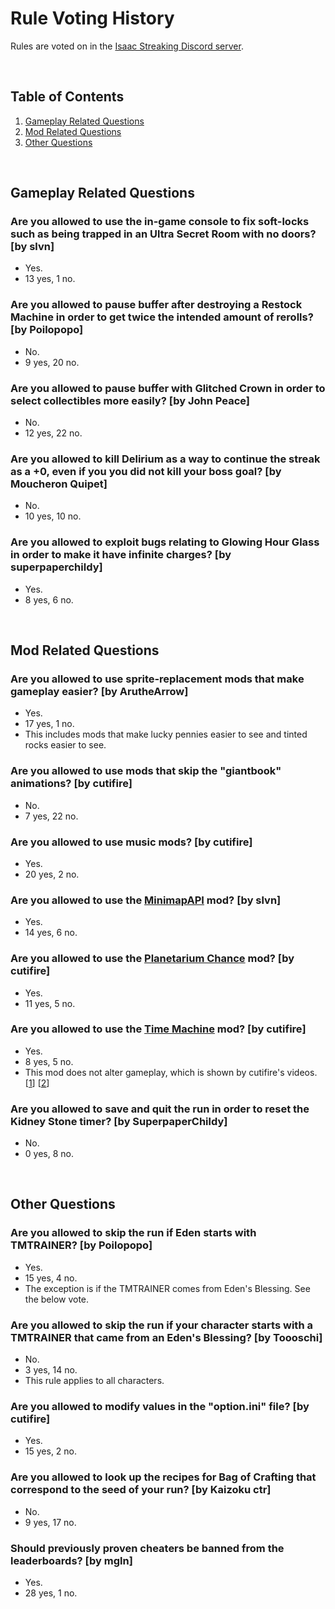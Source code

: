 # Rule Voting History

<!-- cspell:ignore Aruthe,Childy,cutifire,Kaizoku,mgln,Moucheron,Poilopopo,Quipet,slvn,Superpaper,Toooschi -->
<!-- markdownlint-disable MD033 -->

Rules are voted on in the [Isaac Streaking Discord server](https://discord.gg/GwhUeQjHTF).

<br>

## Table of Contents

1. [Gameplay Related Questions](#gameplay-related-questions)
1. [Mod Related Questions](#mod-related-questions)
1. [Other Questions](#other-questions)

<br>

## Gameplay Related Questions

### Are you allowed to use the in-game console to fix soft-locks such as being trapped in an Ultra Secret Room with no doors? [by slvn]

- Yes.
- 13 yes, 1 no.

### Are you allowed to pause buffer after destroying a Restock Machine in order to get twice the intended amount of rerolls? [by Poilopopo]

- No.
- 9 yes, 20 no.

### Are you allowed to pause buffer with Glitched Crown in order to select collectibles more easily? [by John Peace]

- No.
- 12 yes, 22 no.

### Are you allowed to kill Delirium as a way to continue the streak as a +0, even if you you did not kill your boss goal? [by Moucheron Quipet]

- No.
- 10 yes, 10 no.

### Are you allowed to exploit bugs relating to Glowing Hour Glass in order to make it have infinite charges? [by superpaperchildy]

- Yes.
- 8 yes, 6 no.

<br>

## Mod Related Questions

### Are you allowed to use sprite-replacement mods that make gameplay easier? [by ArutheArrow]

- Yes.
- 17 yes, 1 no.
- This includes mods that make lucky pennies easier to see and tinted rocks easier to see.

### Are you allowed to use mods that skip the "giantbook" animations? [by cutifire]

- No.
- 7 yes, 22 no.

### Are you allowed to use music mods? [by cutifire]

- Yes.
- 20 yes, 2 no.

### Are you allowed to use the [MinimapAPI](https://steamcommunity.com/sharedfiles/filedetails/?id=1978904635) mod? [by slvn]

- Yes.
- 14 yes, 6 no.

### Are you allowed to use the [Planetarium Chance](https://steamcommunity.com/sharedfiles/filedetails/?id=2489006943) mod? [by cutifire]

- Yes.
- 11 yes, 5 no.

### Are you allowed to use the [Time Machine](https://steamcommunity.com/sharedfiles/filedetails/?id=2617557401) mod? [by cutifire]

- Yes.
- 8 yes, 5 no.
- This mod does not alter gameplay, which is shown by cutifire's videos. [<a href="https://www.youtube.com/watch?v=MbDBpf-zE88&feature=youtu.be">1</a>] [<a href="https://www.youtube.com/watch?v=LfPNXTCKwXs&feature=youtu.be">2</a>]

### Are you allowed to save and quit the run in order to reset the Kidney Stone timer? [by SuperpaperChildy]

- No.
- 0 yes, 8 no.

<br>

## Other Questions

### Are you allowed to skip the run if Eden starts with TMTRAINER? [by Poilopopo]

- Yes.
- 15 yes, 4 no.
- The exception is if the TMTRAINER comes from Eden's Blessing. See the below vote.

### Are you allowed to skip the run if your character starts with a TMTRAINER that came from an Eden's Blessing? [by Toooschi]

- No.
- 3 yes, 14 no.
- This rule applies to all characters.

### Are you allowed to modify values in the "option.ini" file? [by cutifire]

- Yes.
- 15 yes, 2 no.

### Are you allowed to look up the recipes for Bag of Crafting that correspond to the seed of your run? [by Kaizoku ctr]

- No.
- 9 yes, 17 no.

### Should previously proven cheaters be banned from the leaderboards? [by mgln]

- Yes.
- 28 yes, 1 no.

<br>
